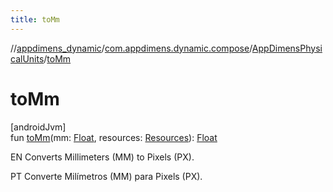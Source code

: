```yaml
---
title: toMm
---
```

//[appdimens_dynamic](../../../index.html)/[com.appdimens.dynamic.compose](../index.html)/[AppDimensPhysicalUnits](index.html)/[toMm](to-mm.html)



# toMm



[androidJvm]\
fun [toMm](to-mm.html)(mm: [Float](https://kotlinlang.org/api/core/kotlin-stdlib/kotlin/-float/index.html), resources: [Resources](https://developer.android.com/reference/kotlin/android/content/res/Resources.html)): [Float](https://kotlinlang.org/api/core/kotlin-stdlib/kotlin/-float/index.html)



EN Converts Millimeters (MM) to Pixels (PX).



PT Converte Milímetros (MM) para Pixels (PX).



